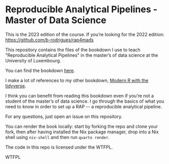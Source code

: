 # Reproducible Analytical Pipelines - Master of Data Science

This is the 2023 edition of the course. If you’re looking for the 2022 edition:  https://github.com/b-rodrigues/rap4mads

This repository contains the files of the bookdown I use to teach "Reproducible Analytical Pipelines" in the master’s of data science at the University of Luxembourg.

You can find the bookdown [here](https://b-rodrigues.github.io/rap4mads_2023/). 

I make a lot of references to my other bookdown, [Modern R with the tidyverse](https://modern-rstats.eu/).

I think you can benefit from reading this bookdown even if you’re not a student of the master’s of data science. I go through the basics of what you need
to know in order to set up a RAP -- a reproducible analytical pipeline.

For any questions, just open an issue on this repository.

You can render the book locally: start by forking the repo and clone your fork, then after having installed the Nix package manager, drop into a Nix shell using `nix-shell` and then run `quarto render`.

The code in this repo is licensed under the WTFPL.

<a href="http://www.wtfpl.net/"><img
       src="http://www.wtfpl.net/wp-content/uploads/2012/12/wtfpl-badge-4.png"
       width="80" height="15" alt="WTFPL" /></a>
